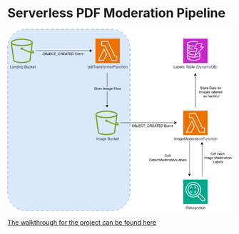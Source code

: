 # Serverless PDF Moderation Pipeline

![project workflow image](./pdfModerationWorkflow.png)


[The walkthrough for the project can be found here](https://brainstobytes.com/serverless-pdf-moderation-pipeline)